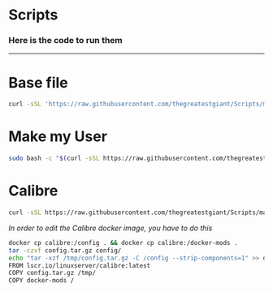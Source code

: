 # Scripts

### Here is the code to run them
---
# Base file
```bash
curl -sSL 'https://raw.githubusercontent.com/thegreatestgiant/Scripts/main/Base.sh' | sudo bash
```

# Make my User
```bash
sudo bash -c "$(curl -sSL https://raw.githubusercontent.com/thegreatestgiant/Scripts/main/users.sh)"
```

# Calibre
```sh
curl -sSL https://raw.githubusercontent.com/thegreatestgiant/Scripts/main/Calibre.sh | sudo bash
```
*In order to edit the Calibre docker image, you have to do this*
```sh
docker cp calibre:/config . && docker cp calibre:/docker-mods .
tar -czvf config.tar.gz config/
echo "tar -xzf /tmp/config.tar.gz -C /config --strip-components=1" >> docker-mods 
FROM lscr.io/linuxserver/calibre:latest
COPY config.tar.gz /tmp/
COPY docker-mods /
```

